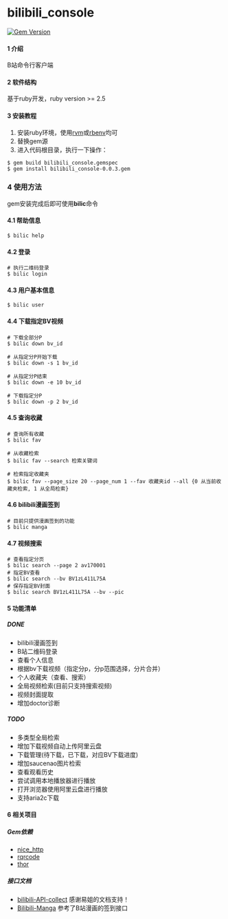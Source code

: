 # bilibili_console

[![Gem Version](https://img.shields.io/gem/v/bilibili_console.svg)][ruby-gems]

[ruby-gems]: https://rubygems.org/gems/bilibili_console

#### 1 介绍

B站命令行客户端

#### 2 软件结构

基于ruby开发，ruby version >= 2.5

#### 3 安装教程

1. 安装ruby环境，使用[rvm](https://ruby-china.org/wiki/rvm-guide)或[rbenv](https://ruby-china.org/wiki/rbenv-guide)均可
2. 替换gem源
3. 进入代码根目录，执行一下操作：

```shell
$ gem build bilibili_console.gemspec
$ gem install bilibili_console-0.0.3.gem
```

### 4 使用方法

gem安装完成后即可使用**bilic**命令

#### 4.1 帮助信息

```shell
$ bilic help
```

#### 4.2 登录

```shell
# 执行二维码登录
$ bilic login
```

#### 4.3 用户基本信息

```shell
$ bilic user
```

#### 4.4 下载指定BV视频

```shell
# 下载全部分P
$ bilic down bv_id

# 从指定分P开始下载
$ bilic down -s 1 bv_id

# 从指定分P结束
$ bilic down -e 10 bv_id

# 下载指定分P
$ bilic down -p 2 bv_id
```

#### 4.5 查询收藏

```shell
# 查询所有收藏
$ bilic fav

# 从收藏检索
$ bilic fav --search 检索关键词

# 检索指定收藏夹
$ bilic fav --page_size 20 --page_num 1 --fav 收藏夹id --all {0 从当前收藏夹检索, 1 从全局检索}
```

#### 4.6 bilibili漫画签到

```shell
# 目前只提供漫画签到的功能
$ bilic manga
```

#### 4.7 视频搜索

```shell
# 查看指定分页
$ bilic search --page 2 av170001
# 指定BV查看
$ bilic search --bv BV1zL411L75A
# 保存指定BV封面
$ bilic search BV1zL411L75A --bv --pic
```

#### 5 功能清单

##### DONE

- bilibili漫画签到
- B站二维码登录
- 查看个人信息
- 根据bv下载视频（指定分p，分p范围选择，分片合并）
- 个人收藏夹（查看、搜索）
- 全局视频检索(目前只支持搜索视频)
- 视频封面提取
- 增加doctor诊断

##### TODO

- 多类型全局检索
- 增加下载视频自动上传阿里云盘
- 下载管理(待下载，已下载，对应BV下载进度)
- 增加saucenao图片检索
- 查看观看历史
- 尝试调用本地播放器进行播放
- 打开浏览器使用阿里云盘进行播放
- 支持aria2c下载

#### 6 相关项目

##### Gem依赖

* [nice_http](https://github.com/MarioRuiz/nice_http)
* [rqrcode](https://github.com/whomwah/rqrcode/)
* [thor](https://github.com/rails/thor)

##### 接口文档

* [bilibili-API-collect](https://github.com/SocialSisterYi/bilibili-API-collect) 感谢易姐的文档支持！
* [Bilibili-Manga](https://github.com/xkk2333/Bilibili-Manga) 参考了B站漫画的签到接口
